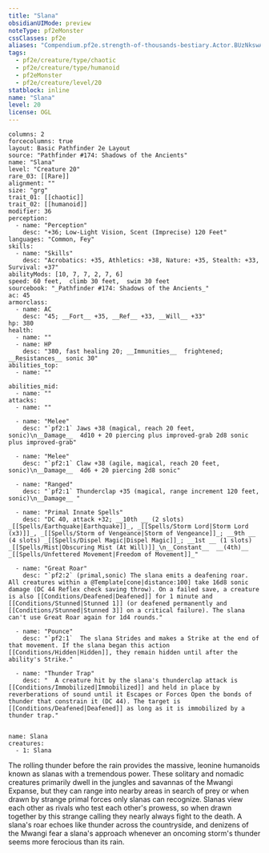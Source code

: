 ```yaml
---
title: "Slana"
obsidianUIMode: preview
noteType: pf2eMonster
cssClasses: pf2e
aliases: "Compendium.pf2e.strength-of-thousands-bestiary.Actor.BUzNkswA1EOAtL0z" 
tags:
  - pf2e/creature/type/chaotic
  - pf2e/creature/type/humanoid
  - pf2eMonster
  - pf2e/creature/level/20
statblock: inline
name: "Slana"
level: 20
license: OGL
---
```


```statblock
columns: 2
forcecolumns: true
layout: Basic Pathfinder 2e Layout
source: "Pathfinder #174: Shadows of the Ancients"
name: "Slana"
level: "Creature 20"
rare_03: [[Rare]]
alignment: ""
size: "grg"
trait_01: [[chaotic]]
trait_02: [[humanoid]]
modifier: 36
perception:
  - name: "Perception"
    desc: "+36; Low-Light Vision, Scent (Imprecise) 120 Feet"
languages: "Common, Fey"
skills:
  - name: "Skills"
    desc: "Acrobatics: +35, Athletics: +38, Nature: +35, Stealth: +33, Survival: +37"
abilityMods: [10, 7, 7, 2, 7, 6]
speed: 60 feet,  climb 30 feet,  swim 30 feet
sourcebook: "_Pathfinder #174: Shadows of the Ancients_"
ac: 45
armorclass:
  - name: AC
    desc: "45; __Fort__ +35, __Ref__ +33, __Will__ +33"
hp: 380
health:
  - name: ""
  - name: HP
    desc: "380, fast healing 20; __Immunities__  frightened; __Resistances__ sonic 30"
abilities_top:
  - name: ""

abilities_mid:
  - name: ""
attacks:
  - name: ""

  - name: "Melee"
    desc: "`pf2:1` Jaws +38 (magical, reach 20 feet, sonic)\n__Damage__  4d10 + 20 piercing plus improved-grab 2d8 sonic plus improved-grab"

  - name: "Melee"
    desc: "`pf2:1` Claw +38 (agile, magical, reach 20 feet, sonic)\n__Damage__  4d6 + 20 piercing 2d8 sonic"

  - name: "Ranged"
    desc: "`pf2:1` Thunderclap +35 (magical, range increment 120 feet, sonic)\n__Damage__ "

  - name: "Primal Innate Spells"
    desc: "DC 40, attack +32; __10th __ (2 slots) _[[Spells/Earthquake|Earthquake]]_, _[[Spells/Storm Lord|Storm Lord (x3)]]_, _[[Spells/Storm of Vengeance|Storm of Vengeance]]_; __9th __ (4 slots) _[[Spells/Dispel Magic|Dispel Magic]]_; __1st __ (1 slots) _[[Spells/Mist|Obscuring Mist (At Will)]]_\n__Constant__  __(4th)__ _[[Spells/Unfettered Movement|Freedom of Movement]]_"

  - name: "Great Roar"
    desc: "`pf2:2` (primal,sonic) The slana emits a deafening roar. All creatures within a @Template[cone|distance:100] take 16d8 sonic damage (DC 44 Reflex check saving throw). On a failed save, a creature is also [[Conditions/Deafened|Deafened]] for 1 minute and [[Conditions/Stunned|Stunned 1]] (or deafened permanently and [[Conditions/Stunned|Stunned 3]] on a critical failure). The slana can't use Great Roar again for 1d4 rounds."

  - name: "Pounce"
    desc: "`pf2:1`  The slana Strides and makes a Strike at the end of that movement. If the slana began this action [[Conditions/Hidden|Hidden]], they remain hidden until after the ability's Strike."

  - name: "Thunder Trap"
    desc: "  A creature hit by the slana's thunderclap attack is [[Conditions/Immobilized|Immobilized]] and held in place by reverberations of sound until it Escapes or Forces Open the bonds of thunder that constrain it (DC 44). The target is [[Conditions/Deafened|Deafened]] as long as it is immobilized by a thunder trap."
 
```

```encounter-table
name: Slana
creatures:
  - 1: Slana
```



The rolling thunder before the rain provides the massive, leonine humanoids known as slanas with a tremendous power. These solitary and nomadic creatures primarily dwell in the jungles and savannas of the Mwangi Expanse, but they can range into nearby areas in search of prey or when drawn by strange primal forces only slanas can recognize. Slanas view each other as rivals who test each other's prowess, so when drawn together by this strange calling they nearly always fight to the death. A slana's roar echoes like thunder across the countryside, and denizens of the Mwangi fear a slana's approach whenever an oncoming storm's thunder seems more ferocious than its rain.

